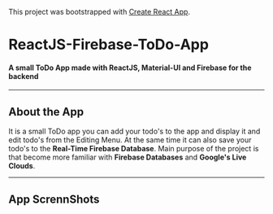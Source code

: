 This project was bootstrapped with [Create React App](https://github.com/facebook/create-react-app).

# ReactJS-Firebase-ToDo-App

<h4> A small ToDo App made with ReactJS, Material-UI and Firebase for the backend </h4>

---

## About the App 

It is a small ToDo app you can add your todo's to the app and display it and edit todo's from the Editing Menu. At the same time it can also save your todo's to the **Real-Time Firebase Database**. Main purpose of the project is that become more familiar with **Firebase Databases** and **Google's Live Clouds**. 

---

## App ScrennShots
